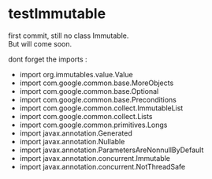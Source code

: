 # testImmutable

first commit, still no class Immutable. <br> 
But will come soon. 
<div> 
  dont forget the imports : 
  <ul>
    <li>import org.immutables.value.Value</li>
    <li>import com.google.common.base.MoreObjects</li>
    <li>import com.google.common.base.Optional</li>
    <li>import com.google.common.base.Preconditions</li>
    <li>import com.google.common.collect.ImmutableList</li>
    <li>import com.google.common.collect.Lists</li>
    <li>import com.google.common.primitives.Longs</li>
    <li>import javax.annotation.Generated</li>
    <li>import javax.annotation.Nullable</li>
    <li>import javax.annotation.ParametersAreNonnullByDefault</li>
    <li>import javax.annotation.concurrent.Immutable</li>
    <li>import javax.annotation.concurrent.NotThreadSafe</li>    
  </ul> 
</div>
 

